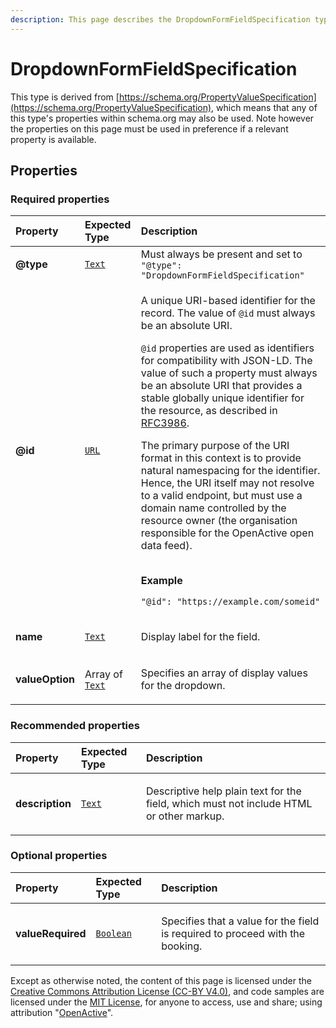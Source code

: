 ```yaml
---
description: This page describes the DropdownFormFieldSpecification type.
---
```


# DropdownFormFieldSpecification

This type is derived from [https://schema.org/PropertyValueSpecification](https://schema.org/PropertyValueSpecification), which means that any of this type's properties within schema.org may also be used. Note however the properties on this page must be used in preference if a relevant property is available.

## **Properties**

### **Required properties**
    
<table>
  <thead>
    <tr>
      <th style="text-align:left">Property</th>
      <th style="text-align:left">Expected Type</th>
      <th style="text-align:left">Description</th>
    </tr>
  </thead>
  <tbody>
    <tr>
      <td style="text-align:left"><b>@type</b></td>
      <td style="text-align:left">
        <a href="https://schema.org/Text"><code>Text</code></a>
      </td>
      <td style="text-align:left">
        Must always be present and set to <code>"@type": "DropdownFormFieldSpecification"</code>
      </td>
    </tr>
    <tr>
      <td style="text-align:left"><b>@id</b></td>
      <td style="text-align:left">
        <a href="https://schema.org/URL"><code>URL</code></a>
      </td>
      <td style="text-align:left">
        <p>A unique URI-based identifier for the record. The value of <code>@id</code> must always be an absolute URI.</p><p><code>@id</code> properties are used as identifiers for compatibility with JSON-LD. The value of such a property must always be an absolute URI that provides a stable globally unique identifier for the resource, as described in <a href="https://tools.ietf.org/html/rfc3986">RFC3986</a>.</p><p>The primary purpose of the URI format in this context is to provide natural namespacing for the identifier. Hence, the URI itself may not resolve to a valid endpoint, but must use a domain name controlled by the resource owner (the organisation responsible for the OpenActive open data feed).</p><p></br><b>Example</b></p><p><code>"@id": "https://example.com/someid"</code></p>
      </td>
    </tr>
    <tr>
      <td style="text-align:left"><b>name</b></td>
      <td style="text-align:left">
        <a href="https://schema.org/Text"><code>Text</code></a>
      </td>
      <td style="text-align:left">
        <p>Display label for the field.</p>
      </td>
    </tr>
    <tr>
      <td style="text-align:left"><b>valueOption</b></td>
      <td style="text-align:left">
        Array of <a href="https://schema.org/Text"><code>Text</code></a>
      </td>
      <td style="text-align:left">
        <p>Specifies an array of display values for the dropdown.</p>
      </td>
    </tr>
  </tbody>
</table>


### **Recommended properties**
    
<table>
  <thead>
    <tr>
      <th style="text-align:left">Property</th>
      <th style="text-align:left">Expected Type</th>
      <th style="text-align:left">Description</th>
    </tr>
  </thead>
  <tbody>
    <tr>
      <td style="text-align:left"><b>description</b></td>
      <td style="text-align:left">
        <a href="https://schema.org/Text"><code>Text</code></a>
      </td>
      <td style="text-align:left">
        <p>Descriptive help plain text for the field, which must not include HTML or other markup.</p>
      </td>
    </tr>
  </tbody>
</table>


### **Optional properties**
    
<table>
  <thead>
    <tr>
      <th style="text-align:left">Property</th>
      <th style="text-align:left">Expected Type</th>
      <th style="text-align:left">Description</th>
    </tr>
  </thead>
  <tbody>
    <tr>
      <td style="text-align:left"><b>valueRequired</b></td>
      <td style="text-align:left">
        <a href="https://schema.org/Boolean"><code>Boolean</code></a>
      </td>
      <td style="text-align:left">
        <p>Specifies that a value for the field is required to proceed with the booking.</p>
      </td>
    </tr>
  </tbody>
</table>






Except as otherwise noted, the content of this page is licensed under the [Creative Commons Attribution License (CC-BY V4.0)](https://creativecommons.org/licenses/by/4.0/), and code samples are licensed under the [MIT License](https://opensource.org/licenses/MIT), for anyone to access, use and share; using attribution "[OpenActive](https://www.openactive.io/)".
